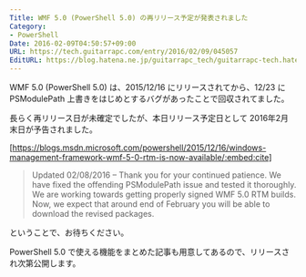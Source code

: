 ```yaml
---
Title: WMF 5.0 (PowerShell 5.0) の再リリース予定が発表されました
Category:
- PowerShell
Date: 2016-02-09T04:50:57+09:00
URL: https://tech.guitarrapc.com/entry/2016/02/09/045057
EditURL: https://blog.hatena.ne.jp/guitarrapc_tech/guitarrapc-tech.hatenablog.com/atom/entry/6653586347156571796
---
```


WMF 5.0 (PowerShell 5.0) は、2015/12/16 にリリースされてから、12/23 に PSModulePath 上書きをはじめとするバグがあったことで回収されてました。

長らく再リリース日が未確定でしたが、本日リリース予定日として 2016年2月末日が予告されました。

[https://blogs.msdn.microsoft.com/powershell/2015/12/16/windows-management-framework-wmf-5-0-rtm-is-now-available/:embed:cite]

> Updated 02/08/2016 – Thank you for your continued patience. We have fixed the offending PSModulePath issue and tested it thoroughly. We are working towards getting properly signed WMF 5.0 RTM builds. Now, we expect that around end of February you will be able to download the revised packages.

ということで、お待ちください。

PowerShell 5.0 で使える機能をまとめた記事も用意してあるので、リリースされ次第公開します。
